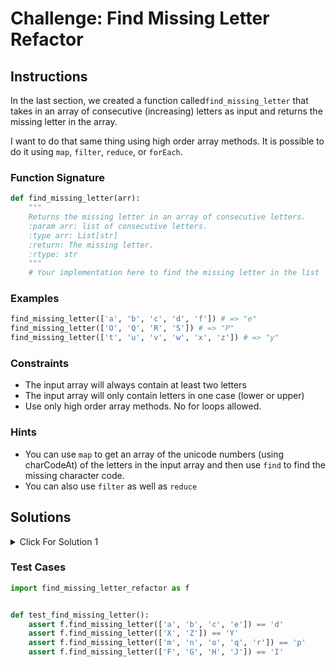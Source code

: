 # Challenge: Find Missing Letter Refactor

## Instructions

In the last section, we created a function called`find_missing_letter` that takes in an array of consecutive (increasing) letters as input and returns the missing letter in the array.

I want to do that same thing using high order array methods. It is possible to do it using `map`, `filter`, `reduce`, or `forEach`.

### Function Signature

```python
def find_missing_letter(arr):
    """
    Returns the missing letter in an array of consecutive letters.
    :param arr: list of consecutive letters.
    :type arr: List[str]
    :return: The missing letter.
    :rtype: str
    """
    # Your implementation here to find the missing letter in the list 'arr'
```

### Examples

```python
find_missing_letter(['a', 'b', 'c', 'd', 'f']) # => "e"
find_missing_letter(['O', 'Q', 'R', 'S']) # => "P"
find_missing_letter(['t', 'u', 'v', 'w', 'x', 'z']) # => "y"
```

### Constraints

- The input array will always contain at least two letters
- The input array will only contain letters in one case (lower or upper)
- Use only high order array methods. No for loops allowed.

### Hints

- You can use `map` to get an array of the unicode numbers (using charCodeAt) of the letters in the input array and then use `find` to find the missing character code.
- You can also use `filter` as well as `reduce`

## Solutions

<details>
  <summary>Click For Solution 1 </summary>

This solution uses the `map` and `find` methods.

```python
def find_missing_letter(arr):
    # create a list of char codes for each letter in the array
    char_codes = [ord(letter) for letter in arr]

    # find the missing letter using list comprehension return the current character plus one;
    # if the char code of the next one difference with the current char is greater than 1
    missing_letter = next((chr(char_codes[i] + 1) for i in range(len(char_codes)) if char_codes[i+1] - char_codes[i] > 1), "")

    return missing_letter
```

### Explanation

- create variable called `char_codes` and use list comprehensions to store the ascii code of each character using ord(letter)
- to find the missing letter
  - find the first that meets the below condition
    - iterate the `char_codes` array and if the char codes at i+1 and the current char code numeric values is greater than 1 
      - return the chr char codes i + 1
    - otherwise if no value found return an empty string

</details>

### Test Cases

```python
import find_missing_letter_refactor as f


def test_find_missing_letter():
    assert f.find_missing_letter(['a', 'b', 'c', 'e']) == 'd'
    assert f.find_missing_letter(['X', 'Z']) == 'Y'
    assert f.find_missing_letter(['m', 'n', 'o', 'q', 'r']) == 'p'
    assert f.find_missing_letter(['F', 'G', 'H', 'J']) == 'I'

```
